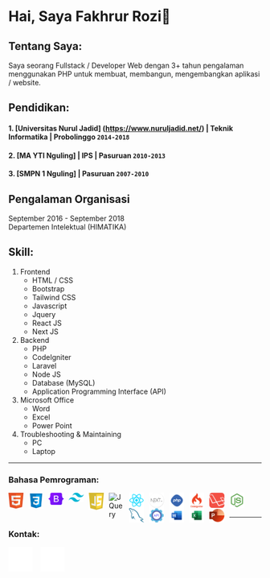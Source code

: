 # Hai, Saya Fakhrur Rozi👋

## Tentang Saya:
Saya seorang Fullstack / Developer Web dengan 3+ tahun pengalaman menggunakan PHP untuk membuat, membangun, mengembangkan aplikasi / website.

## Pendidikan:

#### 1. [Universitas Nurul Jadid] (https://www.nuruljadid.net/) | Teknik Informatika | Probolinggo `2014-2018`
#### 2. [MA YTI Nguling] | IPS | Pasuruan `2010-2013`
#### 3. [SMPN 1 Nguling] | Pasuruan `2007-2010`

## Pengalaman Organisasi
September 2016 -  September 2018
<br />
Departemen Intelektual (HIMATIKA)

## Skill:
1. Frontend
   - HTML / CSS
   - Bootstrap
   - Tailwind CSS
   - Javascript
   - Jquery
   - React JS
   - Next JS
2. Backend
   - PHP
   - CodeIgniter
   - Laravel
   - Node JS
   - Database (MySQL)
   - Application Programming Interface (API)
3. Microsoft Office
   - Word
   - Excel
   - Power Point
4. Troubleshooting & Maintaining
   - PC
   - Laptop
---

### Bahasa Pemrograman:

[<img align="left" alt="HTML" width="30px" height="32px" src="./img/html.png" style="padding-right:10px;" />][html]
[<img align="left" alt="CSS" width="30px" height="32px" src="./img/css.png" style="padding-right:10px;" />][css]
[<img align="left" alt="Bootstrap" width="30px" src="./img/bootstrap_logo.png" style="padding-right:10px;" />][bootstrap]
[<img align="left" alt="Tailwindcss" width="30px" src="./img/tailwindcss.png" style="padding-right:10px;" />][tailwindcss]
[<img align="left" alt="Javascript" width="30px" src="./img/javascript_logo.png" style="padding-right:10px;" />][javascript]
[<img align="left" alt="JQuery" width="30px" src="https://logodix.com/logo/941120.png" style="padding-right:10px;" />][jquery]
[<img align="left" alt="reactjs" width="30px" src="./img/reactjs.png" style="padding-right:10px;" />][reactjs]
[<img align="left" alt="nextjs" width="30px" src="./img/next_js.png" style="padding-right:10px;" />][nextjs]
[<img align="left" alt="PHP" width="30px" src="./img/php.png" style="padding-right:10px;" />][php]
[<img align="left" alt="Codeigniter" width="30px" src="./img/codeigniter_logo.png" style="padding-right:10px;" />][codeigniter]
[<img align="left" alt="Laravel" width="30px" src="./img/laravel_logo.png" style="padding-right:10px;" />][Laravel]
[<img align="left" alt="Nodejs" width="30px" src="./img/nodejs.png" style="padding-right:10px;" />][nodejs]
[<img align="left" alt="MySql" width="30px" src="./img/mysql_logo.png" style="padding-right:10px;" />][mysql]
[<img align="left" alt="api" width="30px" src="./img/api_logo.png" style="padding-right:10px;" />][API]
[<img align="left" alt="Word" width="30px" src="./img/word_logo.png" style="padding-right:10px;" />][microsoft]
[<img align="left" alt="Excel" width="30px" src="./img/excel_logo.png" style="padding-right:10px;" />][microsoft]
[<img align="left" alt="Power Point" width="30px" src="./img/powerpoint_logo.png" style="padding-right:10px;" />][microsoft]

<br />
<br />

---
### Kontak:

[![website](./img/github-dark.svg)](https://github.com/farozy)
&nbsp;&nbsp;
[![website](./img/instagram-dark.svg)](https://www.instagram.com/farozyie/)

[html]: https://www.w3schools.com/html
[css]: https://www.w3schools.com/css
[bootstrap]: https://getbootstrap.com
[tailwindcss]: https://tailwindcss.com
[javascript]: https://www.javascript.com
[jquery]: https://jquery.com
[reactjs]: https://react.dev
[nextjs]: https://nextjs.org
[php]: https://www.php.net
[laravel]: https://laravel.com
[codeigniter]: https://codeigniter.com
[nodejs]: https://nodejs.org/en
[mysql]: https://www.mysql.com
[api]: https://aws.amazon.com/id/what-is/api
[microsoft]: https://www.microsoft.com/id-id
